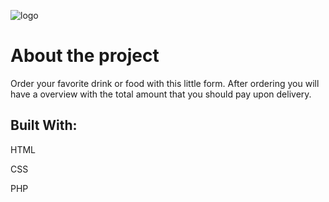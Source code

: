 
![logo](https://user-images.githubusercontent.com/76753040/139067519-de953a29-7cf1-48f6-9a00-8a4c6c014537.png)

<h1>About the project</h1>

<p>Order your favorite drink or food with this little form.
 After ordering you will have a overview with the total amount that you should pay upon delivery.
</p>

<h2>Built With:</h2>
<p>HTML</p>
<p>CSS</p>
<p>PHP</p>
